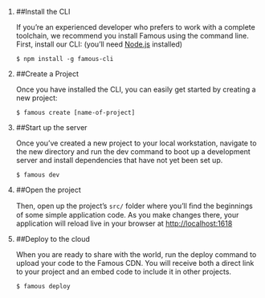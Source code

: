 1. ##Install the CLI
    <div class="description">
        <p>If you’re an experienced developer who prefers to work with a complete toolchain, we recommend you install Famous using the command line. First, install our CLI: (you’ll need <a href='https://nodejs.org/'>Node.js</a> installed)</p>
        <code class="example"><span>$</span> npm install -g famous-cli</code>
    </div>

2. ##Create a Project
    <div class="description">
        <p>Once you have installed the CLI, you can easily get started by creating a new project:</p>
        <code class="example"><span>$</span> famous create [name-of-project]</code>
    </div>

3. ##Start up the server
    <div class="description">
        <p>Once you’ve created a new project to your local workstation, navigate to the new directory and run the dev command to boot up a development server and install dependencies that have not yet been set up.</p>
        <code class="example"><span>$</span> famous dev</code>
    </div>

4. ##Open the project
    <div class="description">
        <p>Then, open up the project’s <code>src/</code> folder where you’ll ﬁnd the beginnings of some simple application code. As you make changes there, your application will reload live in your browser at <a href='http://localhost:1618/'>http://localhost:1618</a></p>
    </div>

5. ##Deploy to the cloud
    <div class="description">
        <p>When you are ready to share with the world, run the deploy command to upload your code to the Famous CDN. You will receive both a direct link to your project and an embed code to include it in other projects.</p>
        <code class="example"><span>$</span> famous deploy</code>
    </div>
    
